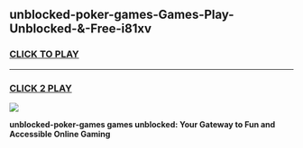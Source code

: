 
## unblocked-poker-games-Games-Play-Unblocked-&-Free-i81xv
<h3>
<a href="https://premium76.site?title=unblocked-poker-games&ref=24A">CLICK TO PLAY</a></h3>
<hr>

<h3>
<a href="https://premium76.site?title=unblocked-poker-games&ref=24A">CLICK 2 PLAY</a>
  
</h3>

<a href="https://premium76.site?title=unblocked-poker-games&ref=24A"><img src="https://clearcache.store/games.png"></a>


**unblocked-poker-games games unblocked: Your Gateway to Fun and Accessible Online Gaming**
